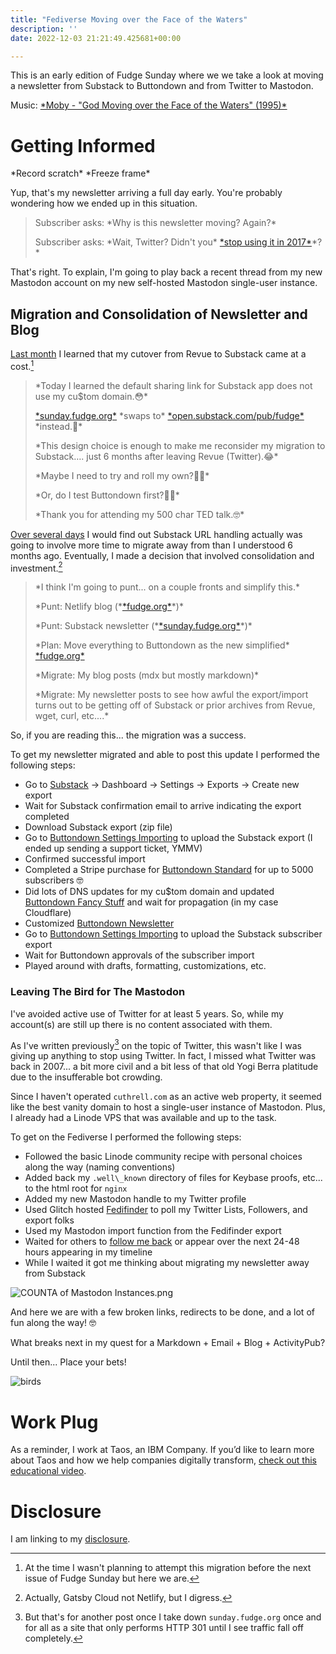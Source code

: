 ```yaml
---
title: "Fediverse Moving over the Face of the Waters"
description: ''
date: 2022-12-03 21:21:49.425681+00:00

---
```


This is an early edition of Fudge Sunday where we we take a look at moving a newsletter from Substack to Buttondown and from Twitter to Mastodon.

Music: [\*Moby - "God Moving over the Face of the Waters" (1995)\*](https://www.youtube.com/watch?v=UMfn7KXdPQQ)

# Getting Informed

\*Record scratch\* \*Freeze frame\* 

Yup, that's my newsletter arriving a full day early. You're probably wondering how we ended up in this situation.

> Subscriber asks: \*Why is this newsletter moving? Again?\*
> 
> Subscriber asks: \*Wait, Twitter? Didn't you\* [\*stop using it in 2017\*](https://fudge.org/archive/on-twitter)\*?\*

That's right. To explain, I'm going to play back a recent thread from my new Mastodon account on my new self-hosted Mastodon single-user instance.

## Migration and Consolidation of Newsletter and Blog

[Last month](https://cuthrell.com/@jay/109446544660219986) I learned that my cutover from Revue to Substack came at a cost.[^1]

> \*Today I learned the default sharing link for Substack app does not use my cu$tom domain.😳\*
> 
> [\*sunday.fudge.org\*](http://sunday.fudge.org) \*swaps to\* [\*open.substack.com/pub/fudge\*](http://open.substack.com/pub/fudge) \*instead.🤔\*
> 
> \*This design choice is enough to make me reconsider my migration to Substack…. just 6 months after leaving Revue (Twitter).😂\*
> 
> \*Maybe I need to try and roll my own?🤷‍♂️\*
> 
> \*Or, do I test Buttondown first?🤷‍♂️\*
> 
> \*Thank you for attending my 500 char TED talk.🤓\*

[Over several days](https://cuthrell.com/@jay/109440951231030300) I would find out Substack URL handling actually was going to involve more time to migrate away from than I understood 6 months ago. Eventually, I made a decision that involved consolidation and investment.[^2]

> \*I think I'm going to punt... on a couple fronts and simplify this.\*
> 
> \*Punt: Netlify blog (\*[\*fudge.org\*](http://fudge.org)\*)\*
> 
> \*Punt: Substack newsletter (\*[\*sunday.fudge.org\*](http://sunday.fudge.org)\*)\*
> 
> \*Plan: Move everything to Buttondown as the new simplified\* [\*fudge.org\*](http://fudge.org)
> 
> \*Migrate: My blog posts (mdx but mostly markdown)\*
> 
> \*Migrate: My newsletter posts to see how awful the export/import turns out to be getting off of Substack or prior archives from Revue, wget, curl, etc....\*

So, if you are reading this... the migration was a success.

To get my newsletter migrated and able to post this update I performed the following steps:

- Go to [Substack](https://substack.com) -> Dashboard -> Settings -> Exports -> Create new export
- Wait for Substack confirmation email to arrive indicating the export completed
- Download Substack export (zip file) 
- Go to [Buttondown Settings Importing](https://buttondown.email/settings#importing) to upload the Substack export (I ended up sending a support ticket, YMMV)
- Confirmed successful import
- Completed a Stripe purchase for [Buttondown Standard](https://buttondown.email/settings#billing) for up to 5000 subscribers 🤓
- Did lots of DNS updates for my cu$tom domain and updated [Buttondown Fancy Stuff](https://buttondown.email/settings#domains) and wait for propagation (in my case Cloudflare)
- Customized [Buttondown Newsletter](https://buttondown.email/settings#newsletter-general)
- Go to [Buttondown Settings Importing](https://buttondown.email/settings#importing) to upload the Substack subscriber export
- Wait for Buttondown approvals of the subscriber import
- Played around with drafts, formatting, customizations, etc.

### Leaving The Bird for The Mastodon

I've avoided active use of Twitter for at least 5 years. So, while my account(s) are still up there is no content associated with them.

As I've written previously[^3] on the topic of Twitter, this wasn't like I was giving up anything to stop using Twitter. In fact, I missed what Twitter was back in 2007... a bit more civil and a bit less of that old Yogi Berra platitude due to the insufferable bot crowding.

Since I haven't operated `cuthrell.com` as an active web property, it seemed like the best vanity domain to host a single-user instance of Mastodon. Plus, I already had a Linode VPS that was available and up to the task.

To get on the Fediverse I performed the following steps:

- Followed the basic Linode community recipe with personal choices along the way (naming conventions)
- Added back my `.well\_known` directory of files for Keybase proofs, etc... to the html root for `nginx`
- Added my new Mastodon handle to my Twitter profile 
- Used Glitch hosted [Fedifinder](https://fedifinder.glitch.me/#) to poll my Twitter Lists, Followers, and export folks
- Used my Mastodon import function from the Fedifinder export
- Waited for others to [follow me back](https://cuthrell.com/@jay) or appear over the next 24-48 hours appearing in my timeline
- While I waited it got me thinking about migrating my newsletter away from Substack

 ![COUNTA of Mastodon Instances.png](https://buttondown-attachments.s3.us-west-2.amazonaws.com/images/11f02ff6-5667-43be-802c-b3a7f0dedd91.png) 

And here we are with a few broken links, redirects to be done, and a lot of fun along the way! 🤓

What breaks next in my quest for a Markdown + Email + Blog + ActivityPub?

Until then... Place your bets!

![birds](https://buttondown-attachments.s3.us-west-2.amazonaws.com/images/bd8b355d-a3dd-4a53-b867-75e420dbb438.jpg)

# Work Plug

As a reminder, I work at Taos, an IBM Company. If you’d like to learn more about Taos and how we help companies digitally transform, [check out this educational video](https://www.youtube.com/watch?v=kp0EZnCd8JM).

# Disclosure

I am linking to my [disclosure](https://jaycuthrell.com/disclosure/).

[^1]: At the time I wasn't planning to attempt this migration before the next issue of Fudge Sunday but here we are.

[^2]: Actually, Gatsby Cloud not Netlify, but I digress.

[^3]: But that's for another post once I take down `sunday.fudge.org` once and for all as a site that only performs HTTP 301 until I see traffic fall off completely.